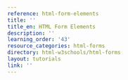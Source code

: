 ```yaml
---
reference: html-form-elements
title: ''
title_en: HTML Form Elements
description: ''
learning_order: '43'
resource_categories: html-forms
directory: html-w3schools/html-forms
layout: tutorials
link: ''
---
```

